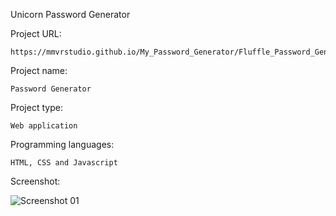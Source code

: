 Unicorn Password Generator

Project URL:

    https://mmvrstudio.github.io/My_Password_Generator/Fluffle_Password_Generator/



Project name:

    Password Generator

Project type:

    Web application
   

Programming languages:

    HTML, CSS and Javascript


Screenshot:

![Screenshot 01](https://user-images.githubusercontent.com/65464431/149572926-7be4cd8d-1b7f-4501-9c1c-6b4b0b6327f1.png)



